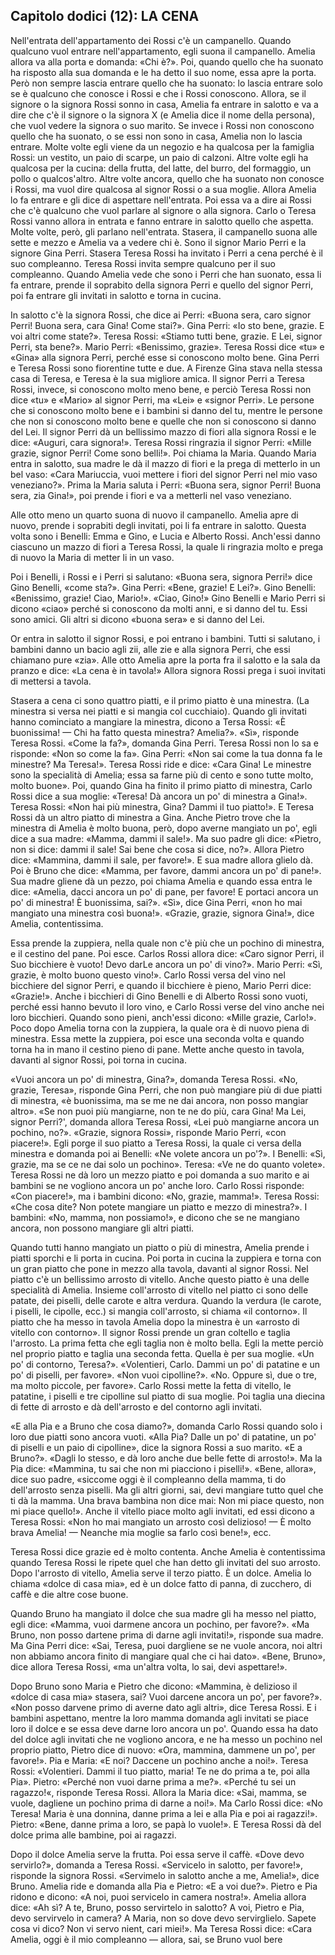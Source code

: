 ## Capitolo dodici (12): LA CENA

Nell'entrata dell'appartamento dei Rossi c'è un campanello. Quando qualcuno vuol entrare nell'appartamento, egli suona il campanello. Amelia allora va alla porta e domanda: «Chi è?». Poi, quando quello che ha suonato ha risposto alla sua domanda e le ha detto il suo nome, essa apre la porta. Però non sempre lascia entrare quello che ha suonato: lo lascia entrare solo se è qualcuno che conosce i Rossi e che i Rossi conoscono. Allora, se il signore o la signora Rossi sonno in casa, Amelia fa entrare in salotto e va a dire che c'è il signore o la signora X (e Amelia dice il nome della persona), che vuol vedere la signora o suo marito. Se invece i Rossi non conoscono quello che ha suonato, o se essi non sono in casa, Amelia non lo lascia entrare. Molte volte egli viene da un negozio e ha qualcosa per la famiglia Rossi: un vestito, un paio di scarpe, un paio di calzoni. Altre volte egli ha qualcosa per la cucina: della frutta, del latte, del burro, del formaggio, un pollo o qualcos'altro. Altre volte ancora, quello che ha suonato non conosce i Rossi, ma vuol dire qualcosa al signor Rossi o a sua moglie. Allora Amelia lo fa entrare e gli dice di aspettare nell'entrata. Poi essa va a dire ai Rossi che c'è qualcuno che vuol parlare al signore o alla signora. Carlo o Teresa Rossi vanno allora in entrata e fanno entrare in salotto quello che aspetta. Molte volte, però, gli parlano nell'entrata. Stasera, il campanello suona alle sette e mezzo e Amelia va a vedere chi è. Sono il signor Mario Perri e la signore Gina Perri. Stasera Teresa Rossi ha invitato i Perri a cena perché è il suo compleanno. Teresa Rossi invita sempre qualcuno per il suo compleanno. Quando Amelia vede che sono i Perri che han suonato, essa li fa entrare, prende il soprabito della signora Perri e quello del signor Perri, poi fa entrare gli invitati in salotto e torna in cucina.

In salotto c'è la signora Rossi, che dice ai Perri: «Buona sera, caro signor Perri! Buona sera, cara Gina! Come stai?». Gina Perri: «Io sto bene, grazie. E voi altri come state?». Teresa Rossi: «Stiamo tutti bene, grazie. E Lei, signor Perri, sta bene?». Mario Perri: «Benissimo, grazie». Teresa Rossi dice «tu» e «Gina» alla signora Perri, perché esse si conoscono molto bene. Gina Perri e Teresa Rossi sono fiorentine tutte e due. A Firenze Gina stava nella stessa casa di Teresa, e Teresa è la sua migliore amica. Il signor Perri a Teresa Rossi, invece, si conoscono molto meno bene, e perciò Teresa Rossi non dice «tu» e «Mario» al signor Perri, ma «Lei» e «signor Perri». Le persone che si conoscono molto bene e i bambini si danno del tu, mentre le persone che non si conoscono molto bene e quelle che non si conoscono si danno del Lei. Il signor Perri dà un bellissimo mazzo di fiori alla signora Rossi e le dice: «Auguri, cara signora!». Teresa Rossi ringrazia il signor Perri: «Mille grazie, signor Perri! Come sono belli!». Poi chiama la Maria. Quando Maria entra in salotto, sua madre le dà il mazzo di fiori e la prega di metterlo in un bel vaso: «Cara Mariuccia, vuoi mettere i fiori del signor Perri nel mio vaso veneziano?». Prima la Maria saluta i Perri: «Buona sera, signor Perri! Buona sera, zia Gina!», poi prende i fiori e va a metterli nel vaso veneziano.

Alle otto meno un quarto suona di nuovo il campanello. Amelia apre di nuovo, prende i soprabiti degli invitati, poi li fa entrare in salotto. Questa volta sono i Benelli: Emma e Gino, e Lucia e Alberto Rossi. Anch'essi danno ciascuno un mazzo di fiori a Teresa Rossi, la quale li ringrazia molto e prega di nuovo la Maria di metter li in un vaso.

Poi i Benelli, i Rossi e i Perri si salutano: «Buona sera, signora Perri!» dice Gino Benelli, «come sta?». Gina Perri: «Bene, grazie! E Lei?». Gino Benelli: «Benissimo, grazie! Ciao, Mario!». «Ciao, Gino!» Gino Benelli e Mario Perri si dicono «ciao» perché si conoscono da molti anni, e si danno del tu. Essi sono amici. Gli altri si dicono «buona sera» e si danno del Lei.

Or entra in salotto il signor Rossi, e poi entrano i bambini. Tutti si salutano, i bambini danno un bacio agli zii, alle zie e alla signora Perri, che essi chiamano pure «zia». Alle otto Amelia apre la porta fra il salotto e la sala da pranzo e dice: «La cena è in tavola!» Allora signora Rossi prega i suoi invitati di mettersi a tavola.

Stasera a cena ci sono quattro piatti, e il primo piatto è una minestra. (La minestra si versa nei piatti e si mangia col cucchiaio). Quando gli invitati hanno cominciato a mangiare la minestra, dicono a Tersa Rossi: «È buonissima! — Chi ha fatto questa minestra? Amelia?». «Sì», risponde Teresa Rossi. «Come la fa?», domanda Gina Perri. Teresa Rossi non lo sa e risponde: «Non so come la fa». Gina Perri: «Non sai come la tua donna fa le minestre? Ma Teresa!». Teresa Rossi ride e dice: «Cara Gina! Le minestre sono la specialità di Amelia; essa sa farne più di cento e sono tutte molto, molto buone». Poi, quando Gina ha finito il primo piatto di minestra, Carlo Rossi dice a sua moglie: «Teresa! Dà ancora un po' di minestra a Gina!». Teresa Rossi: «Non hai più minestra, Gina? Dammi il tuo piatto!». E Teresa Rossi dà un altro piatto di minestra a Gina. Anche Pietro trove che la minestra di Amelia è molto buona, però, dopo averne mangiato un po', egli dice a sua madre: «Mamma, dammi il sale!». Ma suo padre gli dice: «Pietro, non si dice: dammi il sale! Sai bene che cosa si dice, no?». Allora Pietro dice: «Mammina, dammi il sale, per favore!». E sua madre allora glielo dà. Poi è  Bruno che dice: «Mamma, per favore, dammi ancora un po' di pane!». Sua madre gliene dà un pezzo, poi chiama Amelia e quando essa entra le dice: «Amelia, dacci ancora un po' di pane, per favore! E portaci ancora un po' di minestra! È buonissima, sai?». «Sì», dice Gina Perri, «non ho mai mangiato una minestra così buona!». «Grazie, grazie, signora Gina!», dice Amelia, contentissima.

Essa prende la zuppiera, nella quale non c'è più che un pochino di minestra, e il cestino del pane. Poi esce. Carlos Rossi allora dice: «Caro signor Perri, il Suo bicchiere è vuoto! Devo darLe ancora un po' di vino?». Mario Perri: «Sì, grazie, è molto buono questo vino!». Carlo Rossi versa del vino nel bicchiere del signor Perri, e quando il bicchiere è pieno, Mario Perri dice: «Grazie!». Anche i bicchieri di Gino Benelli e di Alberto Rossi sono vuoti, perché essi hanno bevuto il loro vino, e Carlo Rossi verse del vino anche nei loro bicchieri. Quando sono pieni, anch'essi dicono: «Mille grazie, Carlo!». Poco dopo Amelia torna con la zuppiera, la quale ora è di nuovo piena di minestra. Essa mette la zuppiera, poi esce una seconda volta e quando torna ha in mano il cestino pieno di pane. Mette anche questo in tavola, davanti al signor Rossi, poi torna in cucina.

«Vuoi ancora un po' di minestra, Gina?», domanda Teresa Rossi. «No, grazie, Teresa», risponde Gina Perri, che non può mangiare più di due piatti di minestra, «è buonissima, ma se me ne dai ancora, non posso mangiar altro». «Se non puoi più mangiarne, non te ne do più, cara Gina! Ma Lei, signor Perri?', domanda allora Teresa Rossi, «Lei può mangiarne ancora un pochino, no?». «Grazie, signora Rossi», risponde Mario Perri, «con piacere!». Egli porge il suo piatto a Teresa Rossi, la quale ci versa della minestra e domanda poi ai Benelli: «Ne volete ancora un po'?». I Benelli: «Sì, grazie, ma se ce ne dai solo un pochino». Teresa: «Ve ne do quanto volete». Teresa Rossi ne dà loro un mezzo piatto e poi domanda a suo marito e ai bambini se ne vogliono ancora un po' anche loro. Carlo Rossi risponde: «Con piacere!», ma i bambini dicono: «No, grazie, mamma!». Teresa Rossi: «Che cosa dite? Non potete mangiare un piatto e mezzo di minestra?». I bambini: «No, mamma, non possiamo!», e dicono che se ne mangiano ancora, non possono mangiare gli altri piatti. 

Quando tutti hanno mangiato un piatto o più di minestra, Amelia prende i piatti sporchi e li porta in cucina. Poi porta in cucina la zuppiera e torna con un gran piatto che pone in mezzo alla tavola, davanti al signor Rossi. Nel piatto c'è un bellissimo arrosto di vitello. Anche questo piatto è una delle specialità di Amelia. Insieme coll'arrosto di vitello nel piatto ci sono delle patate, dei piselli, delle carote e altra verdura. Quando la verdura (le carote, i piselli, le cipolle, ecc.) si mangia coll'arrosto, si chiama «il contorno». Il piatto che ha messo in tavola Amelia dopo la minestra è un «arrosto di vitello con contorno». Il signor Rossi prende un gran coltello e taglia l'arrosto. La prima fetta che egli taglia non è molto bella. Egli la mette perciò nel proprio piatto e taglia una seconda fetta. Quella è per sua moglie. «Un po' di contorno, Teresa?». «Volentieri, Carlo. Dammi un po' di patatine e un po' di piselli, per favore». «Non vuoi cipolline?». «No. Oppure sì, due o tre, ma molto piccole, per favore». Carlo Rossi mette la fetta di vitello, le patatine, i piselli e tre cipolline sul piatto di sua moglie. Poi taglia una diecina di fette di arrosto e dà dell'arrosto e del contorno agli invitati.

«E alla Pia e a Bruno che cosa diamo?», domanda Carlo Rossi quando solo i loro due piatti sono ancora vuoti. «Alla Pia? Dalle un po' di patatine, un po' di piselli e un paio di cipolline», dice la signora Rossi a suo marito. «E a Bruno?». «Dagli lo stesso, e dà loro anche due belle fette di arrosto!». Ma la Pia dice: «Mammina, tu sai che non mi piacciono i piselli!». «Bene, allora», dice suo padre, «siccome oggi è il compleanno della mamma, ti do dell'arrosto senza piselli. Ma gli altri giorni, sai, devi mangiare tutto quel che ti dà la mamma. Una brava bambina non dice mai: Non mi piace questo, non mi piace quello!». Anche il vitello piace molto agli invitati, ed essi dicono a Teresa Rossi: «Non ho mai mangiato un arrosto così delizioso! — È molto brava Amelia! — Neanche mia moglie sa farlo così bene!», ecc.

Teresa Rossi dice grazie ed è molto contenta. Anche Amelia è contentissima quando Teresa Rossi le ripete quel che han detto gli invitati del suo arrosto. Dopo l'arrosto di vitello, Amelia serve il terzo piatto. È un dolce. Amelia lo chiama «dolce di casa mia», ed è un dolce fatto di panna, di zucchero, di caffè e die altre cose buone.

Quando Bruno ha mangiato il dolce che sua madre gli ha messo nel piatto, egli dice: «Mamma, vuoi darmene ancora un pochino, per favore?». «Ma Bruno, non posso dartene prima di darne agli invitati!», risponde sua madre. Ma Gina Perri dice: «Sai, Teresa, puoi dargliene se ne vuole ancora, noi altri non abbiamo ancora finito di mangiare qual che ci hai dato». «Bene, Bruno», dice allora Teresa Rossi, «ma un'altra volta, lo sai, devi aspettare!».

Dopo Bruno sono Maria e Pietro che dicono: «Mammina, è delizioso il «dolce di casa mia» stasera, sai? Vuoi darcene ancora un po', per favore?». «Non posso darvene primo di averne dato agli altri», dice Teresa Rossi. E i bambini aspettano, mentre la loro mamma domanda agli invitati se piace loro il dolce e se essa deve darne loro ancora un po'. Quando essa ha dato del dolce agli invitati che ne vogliono ancora, e ne ha messo un pochino nel proprio piatto, Pietro dice di nuovo: «Ora, mammina, dammene un po', per favore!». Pia e Maria: «E noi? Daccene un pochino anche a noi!». Teresa Rossi: «Volentieri. Dammi il tuo piatto, maria! Te ne do prima a te, poi alla Pia». Pietro: «Perché non vuoi darne prima a me?». «Perché tu sei un ragazzo!«, risponde Teresa Rossi. Allora la Maria dice: «Sai, mamma, se vuole, dagliene un pochino prima di darne a noi!». Ma Carlo Rossi dice: «No Teresa! Maria è una donnina, danne prima a lei e alla Pia e poi ai ragazzi!». Pietro: «Bene, danne prima a loro, se papà lo vuole!». E Teresa Rossi dà del dolce prima alle bambine, poi ai ragazzi.

Dopo il dolce Amelia serve la frutta. Poi essa serve il caffè. «Dove devo servirlo?», domanda a Teresa Rossi. «Servicelo in salotto, per favore!», risponde la signora Rossi. «Servimelo in salotto anche a me, Amelia!», dice Bruno. Amelia ride e domanda alla Pia e Pietro: «E a voi due?». Pietro e Pia ridono e dicono: «A noi, puoi servicelo in camera nostra!». Amelia allora dice: «Ah sì? A te, Bruno, posso servirtelo in salotto? A voi, Pietro e Pia, devo servirvelo in camera? A Maria, non so dove devo servirglielo. Sapete cosa vi dico? Non vi servo nient, cari miei!». Ma Teresa Rossi dice: «Cara Amelia, oggi è il mio compleanno — allora, sai, se Bruno vuol bere 

<p style="page-break-after: always;"> </p>
<!--stackedit_data:
eyJoaXN0b3J5IjpbLTEyODA5MTIxMjEsMzg3Nzk5MTU0LDcxNT
AxMzY3OCwtMTU1MjczMTc2Miw0MTY1ODQ3NTQsLTcwNDg1MTE0
MSw2MDc5NDM2MTcsMTUxMDQ5MTE0MiwtMTAwODM4ODU0OCw1OD
Q5MDA2OTddfQ==
-->